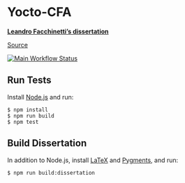 # Yocto-CFA

[**Leandro Facchinetti’s dissertation**](https://github.com/leafac/yocto-cfa/raw/master/dissertation/yocto-cfa.pdf)

[Source](https://github.com/leafac/yocto-cfa)

[![Main Workflow Status](https://github.com/leafac/yocto-cfa/workflows/Main/badge.svg)](https://github.com/leafac/yocto-cfa/actions)

## Run Tests

Install [Node.js](https://nodejs.org/) and run:

```console
$ npm install
$ npm run build
$ npm test
```

## Build Dissertation

In addition to Node.js, install [LaTeX](https://www.latex-project.org) and [Pygments](http://pygments.org), and run:

```console
$ npm run build:dissertation
```
